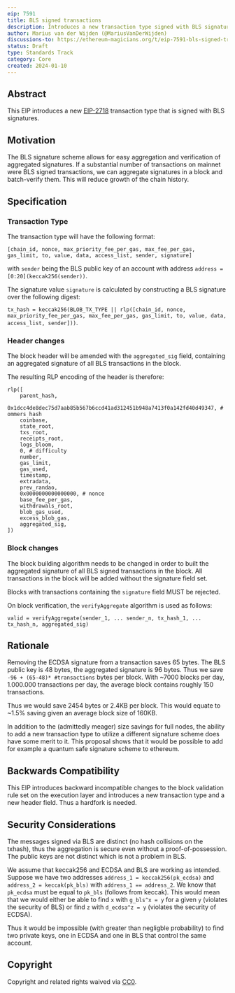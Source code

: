 ```yaml
---
eip: 7591
title: BLS signed transactions
description: Introduces a new transaction type signed with BLS signatures
author: Marius van der Wijden (@MariusVanDerWijden)
discussions-to: https://ethereum-magicians.org/t/eip-7591-bls-signed-transactions/19911
status: Draft
type: Standards Track
category: Core
created: 2024-01-10
---
```


## Abstract

This EIP introduces a new [EIP-2718](./eip-2718.md) transaction type that is signed with BLS signatures.

## Motivation

The BLS signature scheme allows for easy aggregation and verification of aggregated signatures.
If a substantial number of transactions on mainnet were BLS signed transactions, we can aggregate signatures in a block and batch-verify them.
This will reduce growth of the chain history.


## Specification

### Transaction Type

The transaction type will have the following format: 

```
[chain_id, nonce, max_priority_fee_per_gas, max_fee_per_gas, gas_limit, to, value, data, access_list, sender, signature]
```

with `sender` being the BLS public key of an account with address `address = [0:20](keccak256(sender))`.

The signature value `signature` is calculated by constructing a BLS signature over the following digest:

`tx_hash = keccak256(BLOB_TX_TYPE || rlp([chain_id, nonce, max_priority_fee_per_gas, max_fee_per_gas, gas_limit, to, value, data, access_list, sender]))`.

### Header changes

The block header will be amended with the `aggregated_sig` field, containing an aggregated signature of all BLS transactions in the block.

The resulting RLP encoding of the header is therefore:

```
rlp([
    parent_hash,
    0x1dcc4de8dec75d7aab85b567b6ccd41ad312451b948a7413f0a142fd40d49347, # ommers hash
    coinbase,
    state_root,
    txs_root,
    receipts_root,
    logs_bloom,
    0, # difficulty
    number,
    gas_limit,
    gas_used,
    timestamp,
    extradata,
    prev_randao,
    0x0000000000000000, # nonce
    base_fee_per_gas,
    withdrawals_root,
    blob_gas_used,
    excess_blob_gas,
    aggregated_sig,
])
```

### Block changes

The block building algorithm needs to be changed in order to built the aggregated signature of all BLS signed transactions in the block. 
All transactions in the block will be added without the signature field set. 

Blocks with transactions containing the `signature` field MUST be rejected.

On block verification, the `verifyAggregate` algorithm is used as follows:

```
valid = verifyAggregate(sender_1, ... sender_n, tx_hash_1, ... tx_hash_n, aggregated_sig)
```

## Rationale

Removing the ECDSA signature from a transaction saves 65 bytes. The BLS public key is 48 bytes, the aggregated signature is 96 bytes.
Thus we save `-96 + (65-48)* #transactions` bytes per block. With ~7000 blocks per day, 1.000.000 transactions per day, the average block contains roughly 150 transactions.

Thus we would save 2454 bytes or 2.4KB per block. This would equate to ~1.5% saving given an average block size of 160KB. 

In addition to the (admittedly meager) size savings for full nodes, the ability to add a new transaction type to utilize a different signature scheme does have some merit to it. This proposal shows that it would be possible to add for example a quantum safe signature scheme to ethereum.

## Backwards Compatibility

This EIP introduces backward incompatible changes to the block validation rule set on the execution layer and introduces a new transaction type and a new header field. Thus a hardfork is needed.

## Security Considerations

The messages signed via BLS are distinct (no hash collisions on the txhash), thus the aggregation is secure even without a proof-of-possession.
The public keys are not distinct which is not a problem in BLS.

We assume that keccak256 and ECDSA and BLS are working as intended. 
Suppose we have two addresses `address_1 = keccak256(pk_ecdsa)` and `address_2 = keccak(pk_bls)` with `address_1 == address_2`.
We know that `pk_ecdsa` must be equal to `pk_bls` (follows from keccak).
This would mean that we would either be able to find `x` with `g_bls^x = y` for a given `y` (violates the security of BLS)
or find `z` with `d_ecdsa^z = y` (violates the security of ECDSA).

Thus it would be impossible (with greater than negligble probability) to find two private keys, one in ECDSA and one in BLS that control the same account.

## Copyright

Copyright and related rights waived via [CC0](../LICENSE.md).


